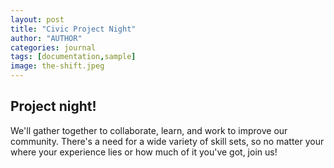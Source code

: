 ```yaml
---
layout: post
title: "Civic Project Night"
author: "AUTHOR"
categories: journal
tags: [documentation,sample]
image: the-shift.jpeg
---
```


## Project night!

We'll gather together to collaborate, learn, and work to improve our community. There's a need for a
wide variety of skill sets, so no matter your where your experience lies or how much of it you've got, join us!
